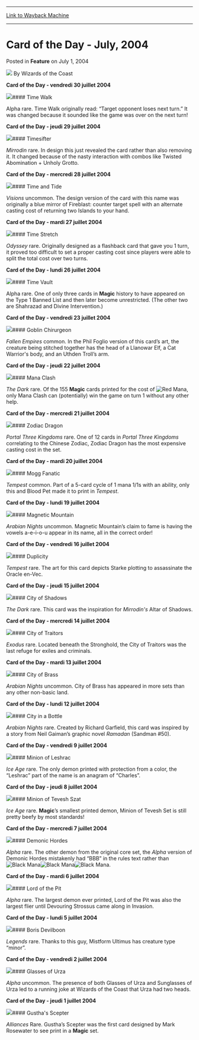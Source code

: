 
---
[Link to Wayback Machine](https://web.archive.org/web/20211025223354/https://magic.wizards.com/en/articles/archive/card-day-july-2004-2004-07-01)

[_metadata_:author]:- "Wizards of the Coast"
[_metadata_:description]:- "Card of the Day - vendredi 30 juillet 2004      Time Walk Alpha rare. Time Walk originally read: “Target opponent loses next turn.” It was changed because it sounded like the game was over on the next turn! Card of the Day - jeudi 29 juillet 2004      Timesifter Mirrodin rare. In design this just revealed the card rather than also removing it. It changed because of the nasty"
[_metadata_:generator]:- "Drupal 7 (http://drupal.org)"
[_metadata_:node]:- "610306"
[_metadata_:publish_date]:- "2004-07-01"
[_metadata_:source]:- "div-main-content"
[_metadata_:title]:- "Card of the Day - July, 2004"
[_metadata_:wayback_capture_timestamp]:- "2021-10-25 22:33:54"
[_metadata_:wayback_raw_url]:- "https://web.archive.org/web/20211025223354id_/https://magic.wizards.com/en/articles/archive/card-day-july-2004-2004-07-01"
[_metadata_:wayback_url]:- "https://magic.wizards.com/en/articles/archive/card-day-july-2004-2004-07-01"
---


Card of the Day - July, 2004
============================



 Posted in **Feature**
 on July 1, 2004 






![](https://media.magic.wizards.com/styles/auth_small/public/images/person/wizards_author.jpg)
By Wizards of the Coast













**Card of the Day - vendredi 30 juillet 2004**



![](http://Gatherer.wizards.com/Handlers/Image.ashx?size=small&type=card&name=Time%20Walk)#### Time Walk

 Alpha rare. Time Walk originally read: “Target opponent loses next turn.” It was changed because it sounded like the game was over on the next turn!
 


**Card of the Day - jeudi 29 juillet 2004**



![](http://Gatherer.wizards.com/Handlers/Image.ashx?size=small&type=card&name=Timesifter)#### Timesifter


*Mirrodin* rare. In design this just revealed the card rather than also removing it. It changed because of the nasty interaction with combos like Twisted Abomination + Unholy Grotto. 
 


**Card of the Day - mercredi 28 juillet 2004**



![](http://Gatherer.wizards.com/Handlers/Image.ashx?size=small&type=card&name=Time%20and%20Tide)#### Time and Tide


*Visions* uncommon. The design version of the card with this name was originally a blue mirror of Fireblast: counter target spell with an alternate casting cost of returning two Islands to your hand. 
 


**Card of the Day - mardi 27 juillet 2004**



![](http://Gatherer.wizards.com/Handlers/Image.ashx?size=small&type=card&name=Time%20Stretch)#### Time Stretch


*Odyssey* rare. Originally designed as a flashback card that gave you 1 turn, it proved too difficult to set a proper casting cost since players were able to split the total cost over two turns. 
 


**Card of the Day - lundi 26 juillet 2004**



![](http://Gatherer.wizards.com/Handlers/Image.ashx?size=small&type=card&name=Time%20Vault)#### Time Vault

 Alpha rare. One of only three cards in **Magic** history to have appeared on the Type 1 Banned List and then later become unrestricted. (The other two are Shahrazad and Divine Intervention.) 
 


**Card of the Day - vendredi 23 juillet 2004**



![](http://Gatherer.wizards.com/Handlers/Image.ashx?size=small&type=card&name=Goblin%20Chirurgeon)#### Goblin Chirurgeon


*Fallen Empires* common. In the Phil Foglio version of this card’s art, the creature being stitched together has the head of a Llanowar Elf, a Cat Warrior's body, and an Uthden Troll’s arm. 
 


**Card of the Day - jeudi 22 juillet 2004**



![](http://Gatherer.wizards.com/Handlers/Image.ashx?size=small&type=card&name=Mana%20Clash)#### Mana Clash


*The Dark* rare. Of the 155 **Magic** cards printed for the cost of ![Red Mana](https://magic.wizards.com/images/Symbols/red_mana.gif), only Mana Clash can (potentially) win the game on turn 1 without any other help.
 


**Card of the Day - mercredi 21 juillet 2004**



![](http://Gatherer.wizards.com/Handlers/Image.ashx?size=small&type=card&name=Zodiac%20Dragon)#### Zodiac Dragon


*Portal Three Kingdoms* rare. One of 12 cards in *Portal Three Kingdoms* correlating to the Chinese Zodiac, Zodiac Dragon has the most expensive casting cost in the set. 
 


**Card of the Day - mardi 20 juillet 2004**



![](http://Gatherer.wizards.com/Handlers/Image.ashx?size=small&type=card&name=Mogg%20Fanatic)#### Mogg Fanatic


*Tempest* common. Part of a 5-card cycle of 1 mana 1/1s with an ability, only this and Blood Pet made it to print in *Tempest*. 
 


**Card of the Day - lundi 19 juillet 2004**



![](http://Gatherer.wizards.com/Handlers/Image.ashx?size=small&type=card&name=Magnetic%20Mountain)#### Magnetic Mountain


*Arabian Nights* uncommon. Magnetic Mountain’s claim to fame is having the vowels a-e-i-o-u appear in its name, all in the correct order! 
 


**Card of the Day - vendredi 16 juillet 2004**



![](http://Gatherer.wizards.com/Handlers/Image.ashx?size=small&type=card&name=Duplicity)#### Duplicity


*Tempest* rare. The art for this card depicts Starke plotting to assassinate the Oracle en-Vec. 
 


**Card of the Day - jeudi 15 juillet 2004**



![](http://Gatherer.wizards.com/Handlers/Image.ashx?size=small&type=card&name=City%20of%20Shadows)#### City of Shadows


*The Dark* rare. This card was the inspiration for *Mirrodin's* Altar of Shadows. 
 


**Card of the Day - mercredi 14 juillet 2004**



![](http://Gatherer.wizards.com/Handlers/Image.ashx?size=small&type=card&name=City%20of%20Traitors)#### City of Traitors


*Exodus* rare. Located beneath the Stronghold, the City of Traitors was the last refuge for exiles and criminals. 
 


**Card of the Day - mardi 13 juillet 2004**



![](http://Gatherer.wizards.com/Handlers/Image.ashx?size=small&type=card&name=City%20of%20Brass)#### City of Brass


*Arabian Nights* uncommon. City of Brass has appeared in more sets than any other non-basic land. 
 


**Card of the Day - lundi 12 juillet 2004**



![](http://Gatherer.wizards.com/Handlers/Image.ashx?size=small&type=card&name=City%20in%20a%20Bottle)#### City in a Bottle


*Arabian Nights* rare. Created by Richard Garfield, this card was inspired by a story from Neil Gaiman’s graphic novel *Ramadan* (Sandman #50).
 


**Card of the Day - vendredi 9 juillet 2004**



![](http://Gatherer.wizards.com/Handlers/Image.ashx?size=small&type=card&name=Minion%20of%20Leshrac)#### Minion of Leshrac


*Ice Age* rare. The only demon printed with protection from a color, the “Leshrac” part of the name is an anagram of “Charles”. 
 


**Card of the Day - jeudi 8 juillet 2004**



![](http://Gatherer.wizards.com/Handlers/Image.ashx?size=small&type=card&name=Minion%20of%20Tevesh%20Szat)#### Minion of Tevesh Szat


*Ice Age* rare. **Magic**’s smallest printed demon, Minion of Tevesh Set is still pretty beefy by most standards!
 


**Card of the Day - mercredi 7 juillet 2004**



![](http://Gatherer.wizards.com/Handlers/Image.ashx?size=small&type=card&name=Demonic%20Hordes)#### Demonic Hordes


*Alpha* rare. The other demon from the original core set, the *Alpha* version of Demonic Hordes mistakenly had “BBB” in the rules text rather than ![Black Mana](https://magic.wizards.com/images/Symbols/black_mana.gif)![Black Mana](https://magic.wizards.com/images/Symbols/black_mana.gif)![Black Mana](https://magic.wizards.com/images/Symbols/black_mana.gif).
 


**Card of the Day - mardi 6 juillet 2004**



![](http://Gatherer.wizards.com/Handlers/Image.ashx?size=small&type=card&name=Lord%20of%20the%20Pit)#### Lord of the Pit


*Alpha* rare. The largest demon ever printed, Lord of the Pit was also the largest flier until Devouring Strossus came along in Invasion. 
 


**Card of the Day - lundi 5 juillet 2004**



![](http://Gatherer.wizards.com/Handlers/Image.ashx?size=small&type=card&name=Boris%20Devilboon)#### Boris Devilboon


*Legends* rare. Thanks to this guy, Mistform Ultimus has creature type “minor”. 
 


**Card of the Day - vendredi 2 juillet 2004**



![](http://Gatherer.wizards.com/Handlers/Image.ashx?size=small&type=card&name=Glasses%20of%20Urza)#### Glasses of Urza


*Alpha* uncommon. The presence of both Glasses of Urza and Sunglasses of Urza led to a running joke at Wizards of the Coast that Urza had two heads. 
 


**Card of the Day - jeudi 1 juillet 2004**



![](http://Gatherer.wizards.com/Handlers/Image.ashx?size=small&type=card&name=Gustha's%20Scepter)#### Gustha's Scepter


*Alliances* Rare. Gustha’s Scepter was the first card designed by Mark Rosewater to see print in a **Magic** set.
 








